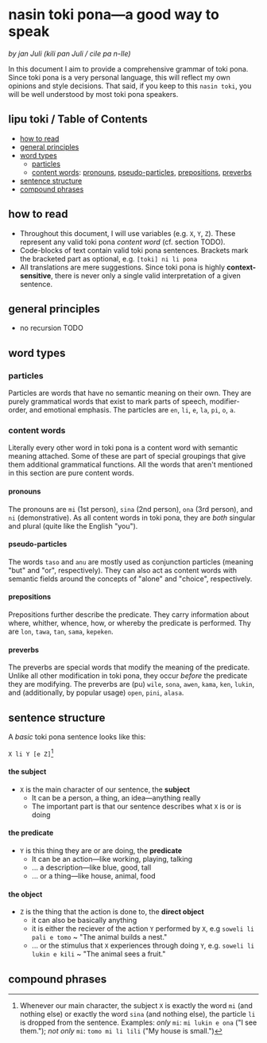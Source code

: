 # nasin toki pona—a good way to speak
*by jan Juli (kili pan Juli / cile pa n-Ile)*

In this document I aim to provide a comprehensive grammar of toki pona.
Since toki pona is a very personal language, this will reflect my own opinions and style decisions.
That said, if you keep to this `nasin toki`, you will be well understood by most toki pona speakers.

## lipu toki / Table of Contents

- [how to read](https://github.com/kilipan/nasin-toki#how-to-read)
- [general principles](https://github.com/kilipan/nasin-toki#general-principles)
- [word types](https://github.com/kilipan/nasin-toki#word-types)
  - [particles](https://github.com/kilipan/nasin-toki#particles)
  - [content words](https://github.com/kilipan/nasin-toki#content-words):
    [pronouns](https://github.com/kilipan/nasin-toki#pronouns),
    [pseudo-particles](https://github.com/kilipan/nasin-toki#pseudo-particles),
    [prepositions](https://github.com/kilipan/nasin-toki#prepositions),
    [preverbs](https://github.com/kilipan/nasin-toki#preverbs)
- [sentence structure](https://github.com/kilipan/nasin-toki#sentence-structure)
- [compound phrases](https://github.com/kilipan/nasin-toki#compound-phrases)

## how to read
- Throughout this document, I will use variables (e.g. `X`, `Y`, `Z`).
These represent any valid toki pona *content word* (cf. section TODO).
- Code-blocks of text contain valid toki pona sentences.
Brackets mark the bracketed part as optional, e.g. `[toki] ni li pona`
- All translations are mere suggestions.
Since toki pona is highly **context-sensitive**, there is never only a single valid interpretation of a given sentence.

## general principles
- no recursion
TODO

## word types

### particles
Particles are words that have no semantic meaning on their own.
They are purely grammatical words that exist to mark parts of speech, modifier-order, and emotional emphasis.
The particles are
`en`, `li`, `e`, `la`, `pi`, `o`, `a`.

### content words
Literally every other word in toki pona is a content word with semantic meaning attached.
Some of these are part of special groupings that give them additional grammatical functions.
All the words that aren't mentioned in this section are pure content words.

#### pronouns
The pronouns are `mi` (1st person), `sina` (2nd person), `ona` (3rd person), and `ni` (demonstrative).
As all content words in toki pona, they are *both* singular and plural (quite like the English "you").

#### pseudo-particles
The words `taso` and `anu` are mostly used as conjunction particles (meaning "but" and "or", respectively).
They can also act as content words with semantic fields around the concepts of "alone" and "choice", respectively.

#### prepositions
Prepositions further describe the predicate.
They carry information about where, whither, whence, how, or whereby the predicate is performed.
Thy are `lon`, `tawa`, `tan`, `sama`, `kepeken`.

#### preverbs
The preverbs are special words that modify the meaning of the predicate.
Unlike all other modification in toki pona, they occur *before* the predicate they are modifying.
The preverbs are
(pu) `wile`, `sona`, `awen`, `kama`, `ken`, `lukin`, and (additionally, by popular usage)
`open`, `pini`, `alasa`.


## sentence structure
A *basic* toki pona sentence looks like this:

`X li Y [e Z]`[^li-dropping]

[^li-dropping]: Whenever our main character, the subject `X` is exactly the word `mi` (and nothing else) or exactly the word `sina` (and nothing else), the particle `li` is dropped from the sentence.
  Examples:
  *only* `mi`: `mi lukin e ona` ("I see them.");
  *not only* `mi`: `tomo mi li lili` ("My house is small.")

#### the subject
- `X` is the main character of our sentence, the **subject**
  - It can be a person, a thing, an idea—anything really
  - The important part is that our sentence describes what `X` is or is doing
#### the predicate
- `Y` is this thing they are or are doing, the **predicate**
  - It can be an action—like working, playing, talking
  - ... a description—like blue, good, tall
  - ... or a thing—like house, animal, food
#### the object
- `Z` is the thing that the action is done to, the **direct object**
  - it can also be basically anything
  - it is either the reciever of the action `Y` performed by `X`, e.g `soweli li pali e tomo` ~ "The animal builds a nest."
  - ... or the stimulus that `X` experiences through doing `Y`, e.g. `soweli li lukin e kili` ~ "The animal sees a fruit."

## compound phrases
